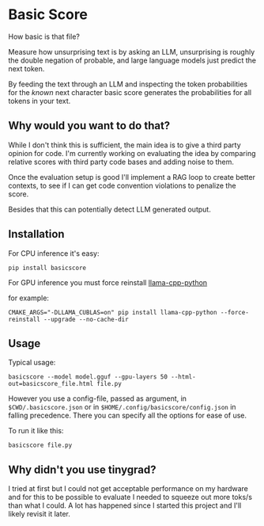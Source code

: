# Basic Score
How basic is that file?

Measure how unsurprising text is by asking an LLM, unsurprising is roughly the
double negation of probable, and large language models just predict the next
token. 

By feeding the text through an LLM and inspecting the token probabilities for
the *known* next character basic score generates the probabilities for all
tokens in your text.

## Why would you want to do that?
While I don't think this is sufficient, the main idea is to give a third party
opinion for code. I'm currently working on evaluating the idea by comparing
relative scores with third party code bases and adding noise to them.

Once the evaluation setup is good I'll implement a RAG loop to create better
contexts, to see if I can get code convention violations to penalize the score.

Besides that this can potentially detect LLM generated output. 

## Installation
For CPU inference it's easy:

```
pip install basicscore
```

For GPU inference you must force reinstall [llama-cpp-python](https://github.com/abetlen/llama-cpp-python#installation-from-pypi)

for example:
```
CMAKE_ARGS="-DLLAMA_CUBLAS=on" pip install llama-cpp-python --force-reinstall --upgrade --no-cache-dir
```

## Usage
Typical usage:
```
basicscore --model model.gguf --gpu-layers 50 --html-out=basicscore_file.html file.py
```

However you use a config-file, passed as argument, in `$CWD/.basicscore.json` or
in `$HOME/.config/basicscore/config.json` in falling precedence. There you can
specify all the options for ease of use.

To run it like this:
```
basicscore file.py
```


## Why didn't you use tinygrad?
I tried at first but I could not get acceptable performance on my hardware and
for this to be possible to evaluate I needed to squeeze out more toks/s than
what I could. A lot has happened since I started this project and I'll likely
revisit it later.
